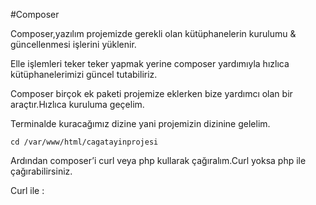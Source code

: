 #Composer

Composer,yazılım projemizde gerekli olan kütüphanelerin kurulumu & güncellenmesi işlerini yüklenir.

Elle işlemleri teker teker yapmak yerine composer yardımıyla hızlıca kütüphanelerimizi güncel tutabiliriz.

Composer birçok ek paketi projemize eklerken bize yardımcı olan bir araçtır.Hızlıca kuruluma geçelim.

Terminalde kuracağımız dizine yani projemizin dizinine gelelim.

```cd /var/www/html/cagatayinprojesi```

Ardından composer’i curl veya php kullarak çağıralım.Curl yoksa php ile çağırabilirsiniz.

Curl ile :
